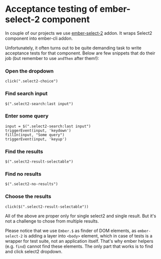 # Acceptance testing of ember-select-2 component

In couple of our projects we use [ember-select-2](https://github.com/iStefo/ember-select-2) addon. It wraps Select2 component into ember-cli addon.

Unfortunately, it often turns out to be quite demanding task to write acceptance tests for that component. Below are few snippets that do their job (but remember to use `andThen` after them!):

### Open the dropdown
`click(".select2-choice")`

### Find search input
`$(".select2-search:last input")`

### Enter some query
```
input = $(".select2-search:last input")
triggerEvent(input, 'keydown')
fillIn(input, "Some query")
triggerEvent(input, 'keyup')
```

### Find the results
`$(".select2-result-selectable")`

### Find no results
`$(".select2-no-results")`

### Choose the results
`click($(".select2-result-selectable"))`

All of the above are proper only for single select2 and single result. But it's not a challenge to chose from multiple results.

Please notice that we use `Ember.$` as finder of DOM elements, as `ember-select-2` is adding a layer into `<body>` element, which in case of tests is a wrapper for test suite, not an application itself. That's why ember helpers (e.g. `find`) cannot find these elements. The only part that works is to find and click select2 dropdown.
